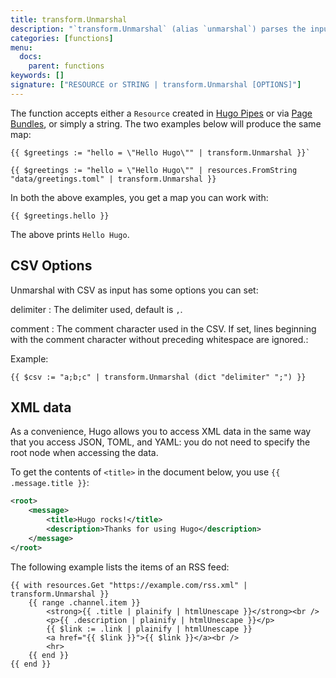 ```yaml
---
title: transform.Unmarshal
description: "`transform.Unmarshal` (alias `unmarshal`) parses the input and converts it into a map or an array. Supported formats are JSON, TOML, YAML, XML and CSV."
categories: [functions]
menu:
  docs:
    parent: functions
keywords: []
signature: ["RESOURCE or STRING | transform.Unmarshal [OPTIONS]"]
---
```


The function accepts either a `Resource` created in [Hugo Pipes](/hugo-pipes/) or via [Page Bundles](/content-management/page-bundles/), or simply a string. The two examples below will produce the same map:

```go-html-template
{{ $greetings := "hello = \"Hello Hugo\"" | transform.Unmarshal }}`
```

```go-html-template
{{ $greetings := "hello = \"Hello Hugo\"" | resources.FromString "data/greetings.toml" | transform.Unmarshal }}
```

In both the above examples, you get a map you can work with:

```go-html-template
{{ $greetings.hello }}
```

The above prints `Hello Hugo`.

## CSV Options

Unmarshal with CSV as input has some options you can set:

delimiter
: The delimiter used, default is `,`.

comment
: The comment character used in the CSV. If set, lines beginning with the comment character without preceding whitespace are ignored.:

Example:

```go-html-template
{{ $csv := "a;b;c" | transform.Unmarshal (dict "delimiter" ";") }}
```

## XML data

As a convenience, Hugo allows you to access XML data in the same way that you access JSON, TOML, and YAML: you do not need to specify the root node when accessing the data.

To get the contents of `<title>` in the document below, you use `{{ .message.title }}`:

```xml
<root>
    <message>
        <title>Hugo rocks!</title>
        <description>Thanks for using Hugo</description>
    </message>
</root>
```

The following example lists the items of an RSS feed:

```go-html-template
{{ with resources.Get "https://example.com/rss.xml" | transform.Unmarshal }}
    {{ range .channel.item }}
        <strong>{{ .title | plainify | htmlUnescape }}</strong><br />
        <p>{{ .description | plainify | htmlUnescape }}</p>
        {{ $link := .link | plainify | htmlUnescape }}
        <a href="{{ $link }}">{{ $link }}</a><br />
        <hr>
    {{ end }}
{{ end }}
```
